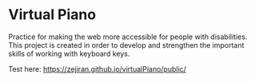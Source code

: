 # Virtual Piano
Practice for making the web more accessible for people with disabilities. This project is created in order to develop and strengthen the important skills of working with keyboard keys.

Test here: https://zejiran.github.io/virtualPiano/public/
